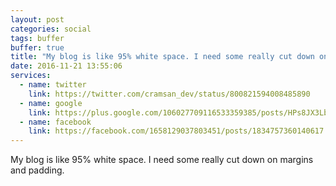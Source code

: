 ```yaml
---
layout: post
categories: social
tags: buffer
buffer: true
title: "My blog is like 95% white space. I need some really cut down on margins and padding."
date: 2016-11-21 13:55:06
services: 
  - name: twitter
    link: https://twitter.com/cramsan_dev/status/800821594008485890
  - name: google
    link: https://plus.google.com/106027709116533359385/posts/HPs8JX3LbFX
  - name: facebook
    link: https://facebook.com/1658129037803451/posts/1834757360140617
---
```


My blog is like 95% white space. I need some really cut down on margins and padding.
